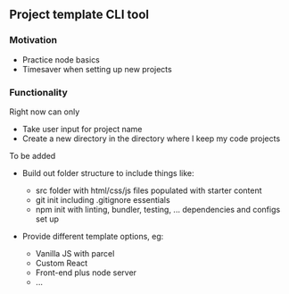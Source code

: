 ## Project template CLI tool

### Motivation

- Practice node basics
- Timesaver when setting up new projects

### Functionality

Right now can only

- Take user input for project name
- Create a new directory in the directory where I keep my code projects

To be added

- Build out folder structure to include things like:

  - src folder with html/css/js files populated with starter content
  - git init including .gitignore essentials
  - npm init with linting, bundler, testing, ... dependencies and configs set up

- Provide different template options, eg:

  - Vanilla JS with parcel
  - Custom React
  - Front-end plus node server
  - ...
